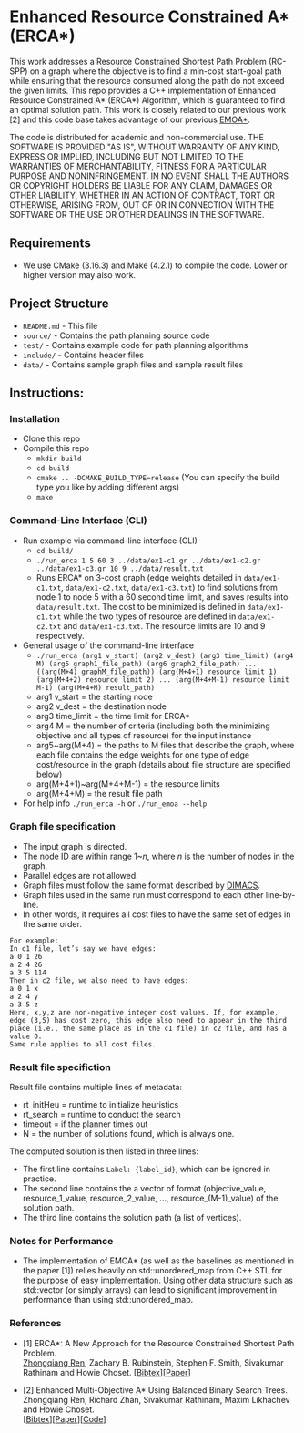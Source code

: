 # Enhanced Resource Constrained A* (ERCA*)

This work addresses a Resource Constrained Shortest Path Problem (RC-SPP) on a graph where the objective is to find a min-cost start-goal path while ensuring that the resource consumed along the path do not exceed the given limits.
This repo provides a C++ implementation of Enhanced Resource Constrained A\* (ERCA\*) Algorithm, which is guaranteed to find an optimal solution path.
This work is closely related to our previous work [2] and this code base takes advantage of our previous [EMOA*](https://github.com/wonderren/public_emoa/).

The code is distributed for academic and non-commercial use.
THE SOFTWARE IS PROVIDED "AS IS", WITHOUT WARRANTY OF ANY KIND, EXPRESS OR
IMPLIED, INCLUDING BUT NOT LIMITED TO THE WARRANTIES OF MERCHANTABILITY,
FITNESS FOR A PARTICULAR PURPOSE AND NONINFRINGEMENT. IN NO EVENT SHALL THE
AUTHORS OR COPYRIGHT HOLDERS BE LIABLE FOR ANY CLAIM, DAMAGES OR OTHER
LIABILITY, WHETHER IN AN ACTION OF CONTRACT, TORT OR OTHERWISE, ARISING FROM,
OUT OF OR IN CONNECTION WITH THE SOFTWARE OR THE USE OR OTHER DEALINGS IN THE
SOFTWARE.

## Requirements

* We use CMake (3.16.3) and Make (4.2.1) to compile the code. Lower or higher version may also work.

## Project Structure

* `README.md` - This file
* `source/` - Contains the path planning source code
* `test/` - Contains example code for path planning algorithms
* `include/` - Contains header files
* `data/` - Contains sample graph files and sample result files

## Instructions:

### Installation

* Clone this repo
* Compile this repo
  * `mkdir build`
  * `cd build`
  * `cmake .. -DCMAKE_BUILD_TYPE=release` (You can specify the build type you like by adding different args)
  * `make`

### Command-Line Interface (CLI)

* Run example via command-line interface (CLI)
  * `cd build/`
  * `./run_erca 1 5 60 3 ../data/ex1-c1.gr ../data/ex1-c2.gr ../data/ex1-c3.gr 10 9 ../data/result.txt`
  * Runs ERCA\* on 3-cost graph (edge weights detailed in `data/ex1-c1.txt`, `data/ex1-c2.txt`, `data/ex1-c3.txt`) to find solutions from node 1 to node 5 with a 60 second time limit, and saves results into `data/result.txt`. The cost to be minimized is defined in `data/ex1-c1.txt` while the two types of resource are defined in `data/ex1-c2.txt` and `data/ex1-c3.txt`. The resource limits are 10 and 9 respectively.
* General usage of the command-line interface
  * `./run_erca (arg1 v_start) (arg2 v_dest) (arg3 time_limit) (arg4 M) (arg5 graph1_file_path) (arg6 graph2_file_path) ... ((arg(M+4) graphM_file_path)) (arg(M+4+1) resource limit 1) (arg(M+4+2) resource limit 2) ... (arg(M+4+M-1) resource limit M-1) (arg(M+4+M) result_path)`
  * arg1 v_start = the starting node
  * arg2 v_dest = the destination node
  * arg3 time_limit = the time limit for ERCA\*
  * arg4 M = the number of criteria (including both the minimizing objective and all types of resource) for the input instance
  * arg5~arg(M+4) = the paths to M files that describe the graph, where each file contains the edge weights for one type of edge cost/resource in the graph (details about file structure are specified below)
  * arg(M+4+1)~arg(M+4+M-1) = the resource limits
  * arg(M+4+M) = the result file path
* For help info `./run_erca -h` or `./run_emoa --help`


### Graph file specification

* The input graph is directed.
* The node ID are within range 1~*n*, where *n* is the number of nodes in the graph. 
* Parallel edges are not allowed.
* Graph files must follow the same format described by [DIMACS](http://www.diag.uniroma1.it//~challenge9/format.shtml#graph).
* Graph files used in the same run must correspond to each other line-by-line.
 * In other words, it requires all cost files to have the same set of edges in the same order.
```
For example:
In c1 file, let’s say we have edges:
a 0 1 26
a 2 4 26
a 3 5 114
Then in c2 file, we also need to have edges:
a 0 1 x
a 2 4 y
a 3 5 z
Here, x,y,z are non-negative integer cost values. If, for example, edge (3,5) has cost zero, this edge also need to appear in the third place (i.e., the same place as in the c1 file) in c2 file, and has a value 0.
Same rule applies to all cost files.
```

### Result file specifiction

Result file contains multiple lines of metadata: 
* rt_initHeu = runtime to initialize heuristics
* rt_search = runtime to conduct the search
* timeout = if the planner times out
* N = the number of solutions found, which is always one.

The computed solution is then listed in three lines:
* The first line contains `Label: {label_id}`, which can be ignored in practice.
* The second line contains the a vector of format (objective_value, resource_1_value, resource_2_value, ..., resource_(M-1)_value) of the solution path.
* The third line contains the solution path (a list of vertices).


### Notes for Performance

* The implementation of EMOA* (as well as the baselines as mentioned in the paper [1]) relies heavily on std::unordered_map from C++ STL for the purpose of easy implementation. Using other data structure such as std::vector (or simply arrays) can lead to significant improvement in performance than using std::unordered_map.


### References

* [1] ERCA*: A New Approach for the Resource Constrained Shortest Path Problem.\
  [Zhongqiang Ren]((https://wonderren.github.io/)), Zachary B. Rubinstein, Stephen F. Smith, Sivakumar Rathinam and Howie Choset.
  [[Bibtex](https://wonderren.github.io/files/bibtex_ren23erca.txt)][[Paper](../files/ren23_ERCA_TITS.pdf)]
  
* [2] Enhanced Multi-Objective A* Using Balanced Binary Search Trees.\
  Zhongqiang Ren, Richard Zhan, Sivakumar Rathinam, Maxim Likhachev and Howie Choset.\
  [[Bibtex](https://wonderren.github.io/files/bibtex_ren22emoa.txt)][[Paper](../files/ren22_emoa_socs.pdf)][[Code](https://github.com/wonderren/public_emoa)]
